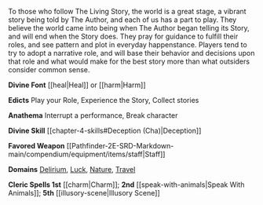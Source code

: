 To those who follow The Living Story, the world is a great stage, a vibrant story being told by The Author, and each of us has a part to play. They believe the world came into being when The Author began telling its Story, and will end when the Story does. They pray for guidance to fulfill their roles, and see pattern and plot in everyday happenstance. Players tend to try to adopt a narrative role, and will base their behavior and decisions upon that role and what would make for the best story more than what outsiders consider common sense.

**Divine Font** [[heal|Heal]] or [[harm|Harm]]

**Edicts** Play your Role, Experience the Story, Collect stories

**Anathema** Interrupt a performance, Break character

**Divine Skill** [[chapter-4-skills#Deception (Cha)|Deception]]

**Favored Weapon** [[Pathfinder-2E-SRD-Markdown-main/compendium/equipment/items/staff|Staff]]

**Domains** [Delirium](https://2e.aonprd.com/Domains.aspx?ID=43), [Luck](https://2e.aonprd.com/Domains.aspx?ID=18), [Nature](https://2e.aonprd.com/Domains.aspx?ID=22), [Travel](https://2e.aonprd.com/Domains.aspx?ID=30)

**Cleric Spells 1st** [[charm|Charm]]; **2nd** [[speak-with-animals|Speak With Animals]]; **5th** [[illusory-scene|Illusory Scene]]
